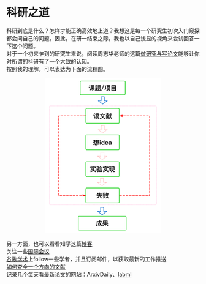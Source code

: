 # 科研之道   
科研到底是什么？怎样才能正确高效地上道？我想这是每一个研究生初次入门窥探都会问自己的问题。因此，在研一结束之际，我也以自己浅显的视角来尝试回答一下这个问题。    
对于一个初来乍到的研究生来说，阅读周志华老师的这篇[做研究与写论文](https://zhuanlan.zhihu.com/p/98747105)能够让你对所谓的科研有了一个大致的认知。    
按照我的理解，可以表达为下面的流程图。
 <div align=center><img src="../../image/杂谈/084b4bc53f8b37a8f9c12348e383369.png" width="300"></div>   

 另一方面，也可以看看知乎这篇[博客](https://www.zhihu.com/question/478158497)    
 关注一些[国际会议](https://zhuanlan.zhihu.com/p/99619745)    
 [谷歌学术](https://scholar.google.com.hk/?hl=zh-CN)上follow一些学者，并且订阅邮件，以获取最新的工作推送   
 [如何查全一个方向的文献](https://www.zhihu.com/question/437643499/answer/1772345677)   
 记录几个每天看最新论文的网站：ArxivDaily、[labml](https://papers.labml.ai/papers/recent/)